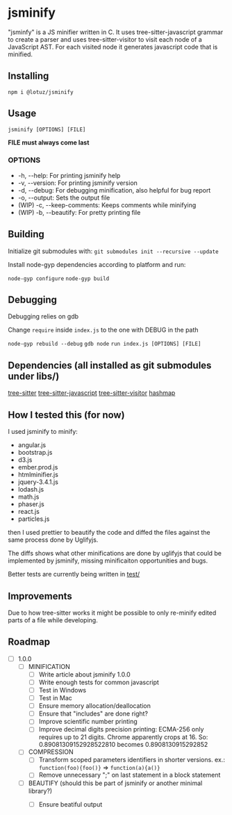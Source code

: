 # jsminify

"jsminfy" is a JS minifier written in C. It uses tree-sitter-javascript grammar
to create a parser and uses tree-sitter-visitor to visit each node of a
JavaScript AST. For each visited node it generates javascript code that is
minified.

## Installing

`npm i @lotuz/jsminify`

## Usage

`jsminify [OPTIONS] [FILE]`

**FILE must always come last**

### OPTIONS

* -h, --help: For printing jsminify help
* -v, --version: For printing jsminify version
* -d, --debug: For debugging minification, also helpful for bug report
* -o, --output: Sets the output file
* (WIP) -c, --keep-comments: Keeps comments while minifying
* (WIP) -b, --beautify: For pretty printing file

## Building

Initialize git submodules with: `git submodules init --recursive --update`

Install node-gyp dependencies according to platform and run:

`node-gyp configure`
`node-gyp build`

## Debugging 

Debugging relies on gdb

Change `require` inside `index.js` to the one with DEBUG in the path

`node-gyp rebuild --debug`
`gdb node`
`run index.js [OPTIONS] [FILE]`

## Dependencies (all installed as git submodules under libs/)

[tree-sitter](https://github.com/tree-sitter/tree-sitter)
[tree-sitter-javascript](https://github.com/tree-sitter/tree-sitter-javascript)
[tree-sitter-visitor](https://github.com/marcel0ll/tree-sitter-visitor)
[hashmap](https://github.com/tidwall/hashmap.c)

## How I tested this (for now)

I used jsminify to minify:

- angular.js
- bootstrap.js
- d3.js
- ember.prod.js
- htmlminifier.js
- jquery-3.4.1.js
- lodash.js
- math.js
- phaser.js
- react.js
- particles.js

then I used prettier to beautify the code and diffed the files against the same
process done by Uglifyjs.

The diffs shows what other minifications are done by uglifyjs that could be 
implemented by jsminify, missing minificaiton opportunities and bugs.

Better tests are currently being written in [test/](./test/README.md)

## Improvements

Due to how tree-sitter works it might be possible to only re-minify edited
parts of a file while developing.

## Roadmap

- [ ] 1.0.0
  * [ ] MINIFICATION
    - [ ] Write article about jsminify 1.0.0
    - [ ] Write enough tests for common javascript
    - [ ] Test in Windows
    - [ ] Test in Mac
    - [ ] Ensure memory allocation/deallocation
    - [ ] Ensure that "includes" are done right?
    - [ ] Improve scientific number printing
    - [ ] Improve decimal digits precision printing: ECMA-256 only requires up
          to 21 digits. Chrome apparently crops at 16. So:
          0.89081309152928522810 becomes 0.8908130915292852
  * [ ] COMPRESSION
    - [ ] Transform scoped parameters identifiers in shorter versions. ex.:
          `function(foo){foo()}` => `function(a){a()}`
    - [ ] Remove unnecessary ";" on last statement in a block statement
  * [ ] BEAUTIFY (should this be part of jsminify or another minimal library?)
    - [ ] Ensure beatiful output


